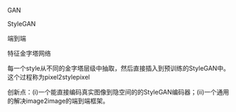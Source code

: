 

GAN

StyleGAN

端到端

特征金字塔网络

每一个style从不同的金字塔层级中抽取，然后直接插入到预训练的StyleGAN中。这个过程称为pixel2stylepixel

创新点：(i)一个能直接编码真实图像到隐空间的的StyleGAN编码器；(ii)一个通用的解决image2image的端到端框架。

